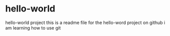 # hello-world
hello-world project
this is a readme file for the hello-word project on github
i am learning how to use git
